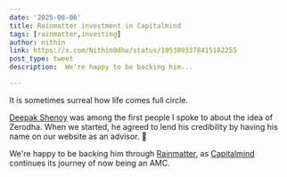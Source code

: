 ```yaml
---
date: '2025-08-06'
title: Rainmatter investment in Capitalmind
tags: [rainmatter,investing]
author: nithin
link: https://x.com/Nithin0dha/status/1953093378415182255
post_type: tweet
description:  We're happy to be backing him...

---
```

It is sometimes surreal how life comes full circle.

[Deepak Shenoy](https://x.com/deepakshenoy) was among the first people I spoke to about the idea of Zerodha. When we started, he agreed to lend his credibility by having his name on our website as an advisor. 😬

We're happy to be backing him through [Rainmatter](https://x.com/Rainmatterin), as [Capitalmind](https://x.com/capitalmind_in) continues its journey of now being an AMC.
